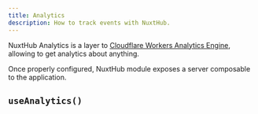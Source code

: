 ```yaml
---
title: Analytics
description: How to track events with NuxtHub.
---
```


NuxtHub Analytics is a layer to [Cloudflare Workers Analytics Engine](https://developers.cloudflare.com/analytics/analytics-engine/), allowing to get analytics about anything.

<!-- TODO: config, binding ? -->

Once properly configured, NuxtHub module exposes a server composable to the application.

## `useAnalytics()`
